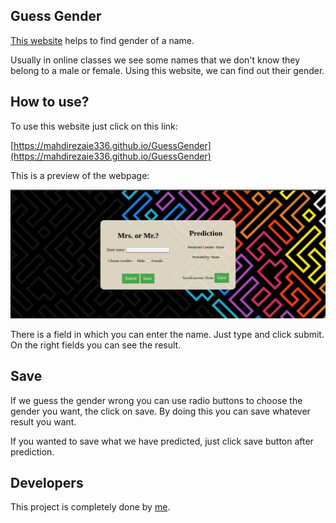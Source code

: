 ## Guess Gender

[This website](https://mahdirezaie336.github.io/GuessGender) helps to find gender of a name. 

Usually in online classes we see some names that we don't know they belong to a male or female. Using this website, we can find out their gender.

## How to use?
To use this website just click on this link:

[https://mahdirezaie336.github.io/GuessGender](https://mahdirezaie336.github.io/GuessGender)

This is a preview of the webpage:

![preview](./images/preview.jpg)

There is a field in which you can enter the name. Just type and click submit. On the right fields you can see the result.

## Save

If we guess the gender wrong you can use radio buttons to choose the gender you want, the click on save.
By doing this you can save whatever result you want.

If you wanted to save what we have predicted, just click save button after prediction.

## Developers

This project is completely done by [me](https://github.com/mahdirezaie336).
